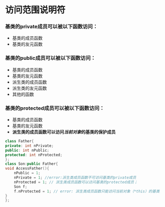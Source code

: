 # 访问范围说明符
### 基类的private成员可以被以下函数访问：
- 基类的成员函数
- 基类的友元函数

### 基类的public成员可以被以下函数访问：
- 基类的成员函数
- 基类的友元函数
- 派生类的成员函数
- 派生类的友元函数
- 其他的函数

### 基类的protected成员可以被以下函数访问：
- 基类的成员函数
- 基类的友元函数
- **派生类的成员函数可以访问*当前对象*的基类的保护成员**

```c++
class Father{
private: int nPrivate;
public: int nPublic;
protected: int nProtected;
};
class Son:public Father{
void AccessFather(){
	nPublic = 1;
	nPrivate = 1; //error:派生类成员函数不可访问基类的private成员
	nProtected = 1; // 派生类成员函数可以访问基类的protected成员；
	Son f;
	f.nProtected = 1; // error: 派生类成员函数只能访问当前对象（*this）的基类的保护成员；
}
};
```